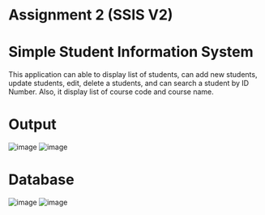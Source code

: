# Assignment 2 (SSIS V2)
# Simple Student Information System
This application can able to display list of students, can add new students, update students, edit, delete a students, and can search a student by ID Number. Also, it display list of course code and course name.

# Output
![image](https://user-images.githubusercontent.com/103713712/172732948-161b8ed1-e23d-4030-ba9c-b940da962720.png)
![image](https://user-images.githubusercontent.com/103713712/172733081-2f4e786b-6454-4d1e-bd23-1c84c699cc2c.png)

# Database
![image](https://user-images.githubusercontent.com/103713712/172733802-ef0268f1-2734-4e54-9329-90be2a0e3f04.png)
![image](https://user-images.githubusercontent.com/103713712/172733828-3fc72840-acea-4495-abd1-e3b60062d701.png)

